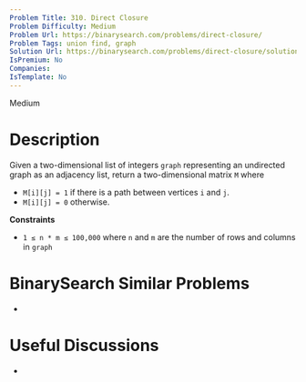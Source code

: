 ```yaml
---
Problem Title: 310. Direct Closure
Problem Difficulty: Medium
Problem Url: https://binarysearch.com/problems/direct-closure/
Problem Tags: union find, graph
Solution Url: https://binarysearch.com/problems/direct-closure/solutions/
IsPremium: No
Companies: 
IsTemplate: No
---
```


<span style="color: ;">Medium</span>

# Description

Given a two-dimensional list of integers `graph` representing an undirected graph as an adjacency list, return a two-dimensional matrix `M` where

- `M[i][j] = 1` if there is a path between vertices `i` and `j`.
- `M[i][j] = 0` otherwise.

**Constraints**
- `1 ≤ n * m ≤ 100,000` where `n` and `m` are the number of rows and columns in `graph`

# BinarySearch Similar Problems

- []()

# Useful Discussions

- []()
